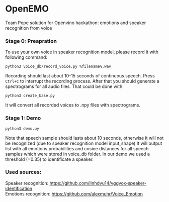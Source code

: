 # OpenEMO
Team Pepe solution for Openvino hackathon: emotions and speaker recognition from voice

### Stage 0: Preapration
To use your own voice in speaker recognition model, please record it with following command: 
```
python3 voice_db/record_voice.py %filename%.wav
```
Recording should last about 10-15 seconds of continuous speech. Press ``Ctrl+C`` to interrupt the recording process.
After that you should generate a spectrograms for all audio files. That could be done with:
```
python3 create_base.py
```
It will convert all recorded voices to .npy files with spectrograms. 

### Stage 1: Demo
```
python3 demo.py
```
Note that speech sample should lasts about 10 seconds, otherwise it will not be recognized (due to speaker recognition model input_shape)
It will output list with all emotions probabilities and cosine distances for all speech samples which were stored in voice_db folder. In our demo we used a threshold (=0.35) to identificate a speaker.

### Used sources:
Speaker recognition: https://github.com/linhdvu14/vggvox-speaker-identification  
Emotions recognition: https://github.com/alexmuhr/Voice_Emotion
